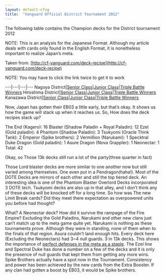 ```yaml
---
layout: default-cfvg
title:  "Vanguard Official District Tournament 2012"
---
```


The following table contains the Champion decks for the District tournament 2012

NOTE: This is an analysis for the Japanese Format. Although my article deals with cards only found in the English Format, it is nonetheless important to realize Japan’s meta.

Taken from: [http://cf-vanguard.com/deck-recipe](http://cf-vanguard.com/deck-recipe)

NOTE: You may have to click the link twice to get it to work
<!-- more -->
---|---|---|---
Nagoya District|[Senior Class](http://cf-vanguard.com/cardlist/deckrecipe/vfcs2012_na_sr)|[Junior Class](http://cf-vanguard.com/cardlist/deckrecipe/vfcs2012_na_jr)|[Triple Battle Winners](http://cf-vanguard.com/cardlist/deckrecipe/vfcs2012_na_tf)
Hiroshima District|[Senior Class](http://cf-vanguard.com/cardlist/deckrecipe/vfcs2012_hiro_sr)|[Junior Class](http://cf-vanguard.com/cardlist/deckrecipe/vfcs2012_hiro_jr)|[Triple Battle Winners](http://cf-vanguard.com/cardlist/deckrecipe/vfcs2012_hiro_tf)
Kanazawa District|[Senior Class](http://cf-vanguard.com/cardlist/deckrecipe/kana_sr)|[Junior Class](http://cf-vanguard.com/cardlist/deckrecipe/vfcs2012_kana_jr)|[Triple Battle Winners](http://cf-vanguard.com/cardlist/deckrecipe/vfcs2012_kana_tf)


Now, Japan has gotten their EB03 a little early, but that’s okay. It shows us how the game will stack up when it reaches us. So, How does the deck recipes stack up?

The End (Kagero): 16
Blaster (Shadow Paladin + Royal Paladin): 12
Ezel (Gold paladin): 4
Phantom (Shadow Paladin): 3
Tsukyomi (Oracle Think Tank): 2
Emperor (Spike brothers): 2
Vermillion (Narukami): 1
Specktral Duke Dragon (Gold paladin): 1
Asure Dragon (Nova Grappler): 1
Neonectar: 1
Total: 42

Okay, so Those 13k decks still run a lot of the party(three quarter in fact)

Those Lord blaster decks are more similar to one another now but still varied among themselves. One even put in a Pendragon(haha!). Most of the DOTE Decks are mirrors of each other and still the top tiered deck. An interesting idea is one of the Phantom Blaster Overlord Decks incorporated 3 DOTE tech. Tsukyomi decks are also up in that alley, and I don’t think any of these decks will be knocked off for a long time. So how was The new Limit Break cards? Did they meet there expectation as overpowered units you before had thought?

What? A Neonectar deck? How did it survive the rampage of the Fire Empire? Excluding the Gold Paladins, Narukami and other new clans just can’t match up to the meta game quite yet. Narukami is nothing as these tournaments prove. Although they were in standing, none of them when to the finals of that region. Asura couldn’t land enough hits. Every deck here (Excluding the Neonectars) had 3~4 null guards. 3 in 13k decks. This shows the importance of [perfect defenses in the meta as a staple](/cfvg/lesson2). The Ezel line and Spectral Duke has done a number on a few of the decks and it is only the presence of null guards that kept them from getting any more wins. Spike Brothers actually have a spot now in the Tournament. Consistency and power has been achieved by the new cards from the Extra Booster. If any clan had gotten a boost by EB03, it would be Spike brothers.<i class="fa fa-stop"></i>